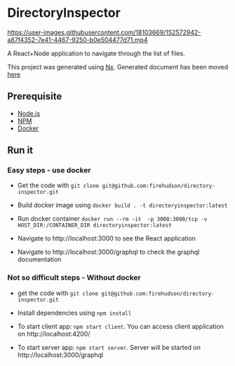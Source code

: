 

# DirectoryInspector

https://user-images.githubusercontent.com/18103669/152572942-a87f4352-7e41-4467-9250-b0e504477d71.mp4

A React+Node application to navigate through the list of files.

This project was generated using [Nx](https://nx.dev). Generated document has been moved [here](README.nx.md)

## Prerequisite

- [Node.js](https://nodejs.org)
- [NPM](https://www.npmjs.com)
- [Docker](https://www.docker.com)


## Run it

### Easy steps - use docker
- Get the code with `git clone git@github.com:firehudson/directory-inspector.git`

- Build docker image using `docker build . -t directoryinspector:latest`

- Run docker container `docker run --rm -it  -p 3000:3000/tcp -v HOST_DIR:/CONTAINER_DIR directoryinspector:latest`

- Navigate to http://localhost:3000 to see the React application

- Navigate to http://localhost:3000/graphql to check the graphql documentation

### Not so difficult steps - Without docker

- get the code with `git clone git@github.com:firehudson/directory-inspector.git`

- Install dependencies using `npm install`

- To start client app: `npm start client`. You can access client application on http://localhost:4200/

- To start server app: `npm start server`. Server will be started on http://localhost:3000/graphql
